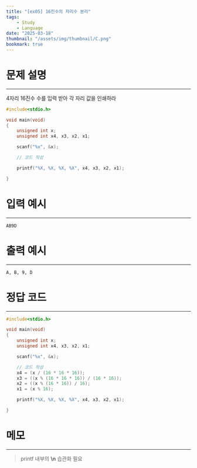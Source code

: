 ```yaml
---
title: "[ex05] 16진수의 자리수 분리"
tags:
    - Study
    - Language
date: "2025-03-18"
thumbnail: "/assets/img/thumbnail/C.png"
bookmark: true
---
```

# 문제 설명
---
4자리 16진수 수를 입력 받아 각 자리 값을 인쇄하라

```c
#include<stdio.h>

void main(void)
{
	unsigned int x;
	unsigned int x4, x3, x2, x1;

	scanf("%x", &x);

	// 코드 작성

	printf("%X, %X, %X, %X", x4, x3, x2, x1);

}
```

# 입력 예시
---

```
AB9D
```

# 출력 예시
---

```
A, B, 9, D
```

# 정답 코드
---

```c
#include<stdio.h>

void main(void)
{
	unsigned int x;
	unsigned int x4, x3, x2, x1;

	scanf("%x", &x);

	// 코드 작성
	x4 = (x / (16 * 16 * 16));
	x3 = ((x % (16 * 16 * 16)) / (16 * 16));
	x2 = ((x % (16 * 16)) / 16);
	x1 = (x % 16);

	printf("%X, %X, %X, %X", x4, x3, x2, x1);

}
```

# 메모
---
> printf 내부의 **\n** 습관화 필요